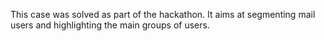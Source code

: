 This case was solved as part of the hackathon. It aims at segmenting mail users and highlighting the main groups of users.
